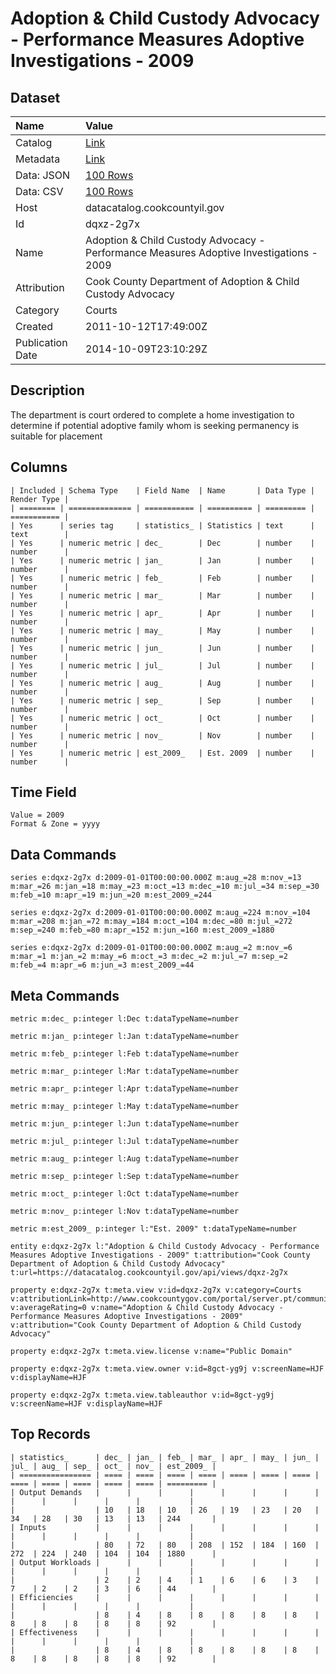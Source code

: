 # Adoption & Child Custody Advocacy - Performance Measures Adoptive Investigations - 2009

## Dataset

| Name | Value |
| :--- | :---- |
| Catalog | [Link](https://catalog.data.gov/dataset/adoption-child-custody-advocacy-performance-measures-adoptive-investigations-2009-f668e) |
| Metadata | [Link](https://datacatalog.cookcountyil.gov/api/views/dqxz-2g7x) |
| Data: JSON | [100 Rows](https://datacatalog.cookcountyil.gov/api/views/dqxz-2g7x/rows.json?max_rows=100) |
| Data: CSV | [100 Rows](https://datacatalog.cookcountyil.gov/api/views/dqxz-2g7x/rows.csv?max_rows=100) |
| Host | datacatalog.cookcountyil.gov |
| Id | dqxz-2g7x |
| Name | Adoption & Child Custody Advocacy - Performance Measures Adoptive Investigations - 2009 |
| Attribution | Cook County Department of Adoption & Child Custody Advocacy |
| Category | Courts |
| Created | 2011-10-12T17:49:00Z |
| Publication Date | 2014-10-09T23:10:29Z |

## Description

The department is court ordered to complete a home investigation to determine if potential adoptive family whom is seeking permanency is suitable for placement

## Columns

```ls
| Included | Schema Type    | Field Name  | Name       | Data Type | Render Type |
| ======== | ============== | =========== | ========== | ========= | =========== |
| Yes      | series tag     | statistics_ | Statistics | text      | text        |
| Yes      | numeric metric | dec_        | Dec        | number    | number      |
| Yes      | numeric metric | jan_        | Jan        | number    | number      |
| Yes      | numeric metric | feb_        | Feb        | number    | number      |
| Yes      | numeric metric | mar_        | Mar        | number    | number      |
| Yes      | numeric metric | apr_        | Apr        | number    | number      |
| Yes      | numeric metric | may_        | May        | number    | number      |
| Yes      | numeric metric | jun_        | Jun        | number    | number      |
| Yes      | numeric metric | jul_        | Jul        | number    | number      |
| Yes      | numeric metric | aug_        | Aug        | number    | number      |
| Yes      | numeric metric | sep_        | Sep        | number    | number      |
| Yes      | numeric metric | oct_        | Oct        | number    | number      |
| Yes      | numeric metric | nov_        | Nov        | number    | number      |
| Yes      | numeric metric | est_2009_   | Est. 2009  | number    | number      |
```

## Time Field

```ls
Value = 2009
Format & Zone = yyyy
```

## Data Commands

```ls
series e:dqxz-2g7x d:2009-01-01T00:00:00.000Z m:aug_=28 m:nov_=13 m:mar_=26 m:jan_=18 m:may_=23 m:oct_=13 m:dec_=10 m:jul_=34 m:sep_=30 m:feb_=10 m:apr_=19 m:jun_=20 m:est_2009_=244

series e:dqxz-2g7x d:2009-01-01T00:00:00.000Z m:aug_=224 m:nov_=104 m:mar_=208 m:jan_=72 m:may_=184 m:oct_=104 m:dec_=80 m:jul_=272 m:sep_=240 m:feb_=80 m:apr_=152 m:jun_=160 m:est_2009_=1880

series e:dqxz-2g7x d:2009-01-01T00:00:00.000Z m:aug_=2 m:nov_=6 m:mar_=1 m:jan_=2 m:may_=6 m:oct_=3 m:dec_=2 m:jul_=7 m:sep_=2 m:feb_=4 m:apr_=6 m:jun_=3 m:est_2009_=44
```

## Meta Commands

```ls
metric m:dec_ p:integer l:Dec t:dataTypeName=number

metric m:jan_ p:integer l:Jan t:dataTypeName=number

metric m:feb_ p:integer l:Feb t:dataTypeName=number

metric m:mar_ p:integer l:Mar t:dataTypeName=number

metric m:apr_ p:integer l:Apr t:dataTypeName=number

metric m:may_ p:integer l:May t:dataTypeName=number

metric m:jun_ p:integer l:Jun t:dataTypeName=number

metric m:jul_ p:integer l:Jul t:dataTypeName=number

metric m:aug_ p:integer l:Aug t:dataTypeName=number

metric m:sep_ p:integer l:Sep t:dataTypeName=number

metric m:oct_ p:integer l:Oct t:dataTypeName=number

metric m:nov_ p:integer l:Nov t:dataTypeName=number

metric m:est_2009_ p:integer l:"Est. 2009" t:dataTypeName=number

entity e:dqxz-2g7x l:"Adoption & Child Custody Advocacy - Performance Measures Adoptive Investigations - 2009" t:attribution="Cook County Department of Adoption & Child Custody Advocacy" t:url=https://datacatalog.cookcountyil.gov/api/views/dqxz-2g7x

property e:dqxz-2g7x t:meta.view v:id=dqxz-2g7x v:category=Courts v:attributionLink=http://www.cookcountygov.com/portal/server.pt/community/adoption___child_custody_advocacy/245 v:averageRating=0 v:name="Adoption & Child Custody Advocacy - Performance Measures Adoptive Investigations - 2009" v:attribution="Cook County Department of Adoption & Child Custody Advocacy"

property e:dqxz-2g7x t:meta.view.license v:name="Public Domain"

property e:dqxz-2g7x t:meta.view.owner v:id=8gct-yg9j v:screenName=HJF v:displayName=HJF

property e:dqxz-2g7x t:meta.view.tableauthor v:id=8gct-yg9j v:screenName=HJF v:displayName=HJF
```

## Top Records

```ls
| statistics_      | dec_ | jan_ | feb_ | mar_ | apr_ | may_ | jun_ | jul_ | aug_ | sep_ | oct_ | nov_ | est_2009_ | 
| ================ | ==== | ==== | ==== | ==== | ==== | ==== | ==== | ==== | ==== | ==== | ==== | ==== | ========= | 
| Output Demands   |      |      |      |      |      |      |      |      |      |      |      |      |           | 
|                  | 10   | 18   | 10   | 26   | 19   | 23   | 20   | 34   | 28   | 30   | 13   | 13   | 244       | 
| Inputs           |      |      |      |      |      |      |      |      |      |      |      |      |           | 
|                  | 80   | 72   | 80   | 208  | 152  | 184  | 160  | 272  | 224  | 240  | 104  | 104  | 1880      | 
| Output Workloads |      |      |      |      |      |      |      |      |      |      |      |      |           | 
|                  | 2    | 2    | 4    | 1    | 6    | 6    | 3    | 7    | 2    | 2    | 3    | 6    | 44        | 
| Efficiencies     |      |      |      |      |      |      |      |      |      |      |      |      |           | 
|                  | 8    | 4    | 8    | 8    | 8    | 8    | 8    | 8    | 8    | 8    | 8    | 8    | 92        | 
| Effectiveness    |      |      |      |      |      |      |      |      |      |      |      |      |           | 
|                  | 8    | 4    | 8    | 8    | 8    | 8    | 8    | 8    | 8    | 8    | 8    | 8    | 92        | 
```